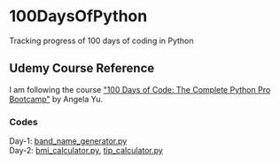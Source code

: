 # 100DaysOfPython
Tracking progress of 100 days of coding in Python

## Udemy Course Reference
I am following the course ["100 Days of Code: The Complete Python Pro Bootcamp"](https://www.udemy.com/course/100-days-of-code) by Angela Yu.

### Codes
Day-1: [band_name_generator.py](day_1/band_name_generator.py)  
Day-2: [bmi_calculator.py](day_2/bmi_calculator.py), [tip_calculator.py](day_2/tip_calculator.py)
